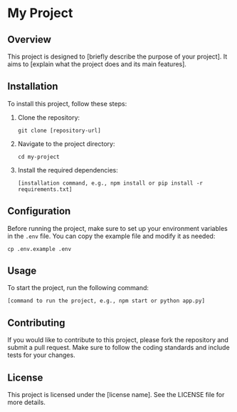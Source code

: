 # My Project

## Overview
This project is designed to [briefly describe the purpose of your project]. It aims to [explain what the project does and its main features].

## Installation
To install this project, follow these steps:

1. Clone the repository:
   ```
   git clone [repository-url]
   ```
2. Navigate to the project directory:
   ```
   cd my-project
   ```
3. Install the required dependencies:
   ```
   [installation command, e.g., npm install or pip install -r requirements.txt]
   ```

## Configuration
Before running the project, make sure to set up your environment variables in the `.env` file. You can copy the example file and modify it as needed:
```
cp .env.example .env
```

## Usage
To start the project, run the following command:
```
[command to run the project, e.g., npm start or python app.py]
```

## Contributing
If you would like to contribute to this project, please fork the repository and submit a pull request. Make sure to follow the coding standards and include tests for your changes.

## License
This project is licensed under the [license name]. See the LICENSE file for more details.